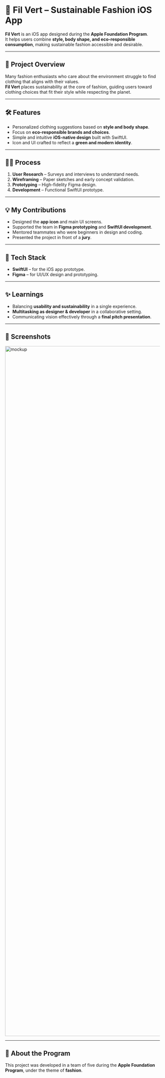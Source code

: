 # 🌱 Fil Vert – Sustainable Fashion iOS App

**Fil Vert** is an iOS app designed during the **Apple Foundation Program**.  
It helps users combine **style, body shape, and eco-responsible consumption**, making sustainable fashion accessible and desirable.  

---

## 📖 Project Overview
Many fashion enthusiasts who care about the environment struggle to find clothing that aligns with their values.  
**Fil Vert** places sustainability at the core of fashion, guiding users toward clothing choices that fit their style while respecting the planet.  

---

## 🛠️ Features
- Personalized clothing suggestions based on **style and body shape**.  
- Focus on **eco-responsible brands and choices**.  
- Simple and intuitive **iOS-native design** built with SwiftUI.  
- Icon and UI crafted to reflect a **green and modern identity**.  

---

## 👩‍💻 Process
1. **User Research** – Surveys and interviews to understand needs.  
2. **Wireframing** – Paper sketches and early concept validation.  
3. **Prototyping** – High-fidelity Figma design. 
5. **Development** – Functional SwiftUI prototype.  

---

## 💡 My Contributions
- Designed the **app icon** and main UI screens.  
- Supported the team in **Figma prototyping** and **SwiftUI development**.  
- Mentored teammates who were beginners in design and coding.  
- Presented the project in front of a **jury**.  

---

## 🚀 Tech Stack
- **SwiftUI** – for the iOS app prototype.  
- **Figma** – for UI/UX design and prototyping.  

---

## ✨ Learnings
- Balancing **usability and sustainability** in a single experience.  
- **Multitasking as designer & developer** in a collaborative setting.  
- Communicating vision effectively through a **final pitch presentation**.  

---

## 📸 Screenshots

<img width="3000" height="2250" alt="mockup" src="https://github.com/user-attachments/assets/f7269afe-3895-4c56-a595-74908e81d303" />


---

## 📌 About the Program
This project was developed in a team of five during the **Apple Foundation Program**, under the theme of **fashion**.  
